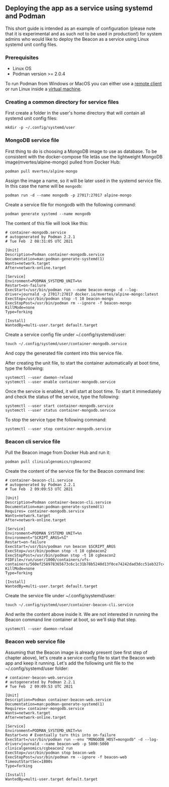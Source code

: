 ## Deploying the app as a service using systemd and Podman

This short guide is intended as an example of configuration (please note that it is experimental and as such not to be used in production!) for system admins who would like to deploy the Beacon as a service using Linux systemd unit config files.

### Prerequisites
- Linux OS
- Podman version >= 2.0.4

To run Podman from Windows or MacOS you can either use a [remote client](https://github.com/containers/podman/blob/master/docs/tutorials/mac_win_client.md#podman-remote-clients-for-macos-and-windows) or run Linux inside a [virtual machine](https://github.com/northwestwitch/howtos/blob/master/containers/podman_on_mac.md).

### Creating a common directory for service files
First create a folder in the user's home directory that will contain all systemd unit config files:
```
mkdir -p ~/.config/systemd/user
```

### MongoDB service file
First thing to do is choosing a MongoDB image to use as database. To be consistent with the docker-compose file letäs use the lightweight MongoDB image(mvertes/alpine-mongo) pulled from Docker Hub:
```
podman pull mvertes/alpine-mongo
```
Assign the image a name, so it will be later used in the systemd service file. In this case the name will be `mongodb`:
```
podman run -d --name mongodb -p 27017:27017 alpine-mongo
```
Create a service file for mongodb with the following command:
```
podman generate systemd --name mongodb
```
The content of this file will look like this:
```
# container-mongodb.service
# autogenerated by Podman 2.2.1
# Tue Feb  2 08:31:05 UTC 2021

[Unit]
Description=Podman container-mongodb.service
Documentation=man:podman-generate-systemd(1)
Wants=network.target
After=network-online.target

[Service]
Environment=PODMAN_SYSTEMD_UNIT=%n
Restart=on-failure
ExecStart=/usr/bin/podman run --name beacon-mongo -d --log-driver=journald -p 27017:27017 docker.io/mvertes/alpine-mongo:latest
ExecStop=/usr/bin/podman stop -t 10 beacon-mongo
ExecStopPost=/usr/bin/podman rm --ignore -f beacon-mongo
KillMode=none
Type=forking

[Install]
WantedBy=multi-user.target default.target
```
Create a service config file under ~/.config/systemd/user:
```
touch ~/.config/systemd/user/container-mongodb.service
```
And copy the generated file content into this service file.

After creating the unit file, to start the container automatically at boot time, type the following:
```
systemctl --user daemon-reload
systemctl --user enable container-mongodb.service
```
Once the service is enabled, it will start at boot time. To start it immediately and check the status of the service, type the following:
```
systemctl --user start container-mongodb.service
systemctl --user status container-mongodb.service
```
To stop the service type the following command:
```
systemctl --user stop container-mongodb.service
```

### Beacon cli service file
Pull the Beacon image from Docker Hub and run it:
```
podman pull clinicalgenomics/cgbeacon2
```

Create the content of the service file for the Beacon command line:
```
# container-beacon-cli.service
# autogenerated by Podman 2.2.1
# Tue Feb  2 09:09:53 UTC 2021

[Unit]
Description=Podman container-beacon-cli.service
Documentation=man:podman-generate-systemd(1)
Requires= container-mongodb.service
Wants=network.target
After=network-online.target

[Service]
Environment=PODMAN_SYSTEMD_UNIT=%n
Environment="SCRIPT_ARGS=%I"
Restart=on-failure
ExecStart=/usr/bin/podman run beacon $SCRIPT_ARGS
ExecStop=/usr/bin/podman stop -t 10 cgbeacon2
ExecStopPost=/usr/bin/podman stop -t 10 cgbeacon2
PIDFile=/run/user/1000/containers/vfs-containers/560ef258978365673c6c1c31b78b5240d13f0ce74242dad3dcc51eb327c4d3ff/userdata/conmon.pid
KillMode=none
Type=forking

[Install]
WantedBy=multi-user.target default.target
```
Create the service file under ~/.config/systemd/user:
```
touch ~/.config/systemd/user/container-beacon-cli.service
```
And write the content above inside it.
We are not interested in running the Beacon command line container at boot, so we'll skip that step.

```
systemctl --user daemon-reload
```

### Beacon web service file
Assuming that the Beacon image is already present (see first step of chapter above), let's create a service config file to start the Beacon web app and keep it running.
Let's add the following unit file to the ~/.config/systemd/user folder:
```
# container-beacon-web.service
# autogenerated by Podman 2.2.1
# Tue Feb  2 09:09:53 UTC 2021

[Unit]
Description=Podman container-beacon-web.service
Documentation=man:podman-generate-systemd(1)
Requires= container-mongodb.service
Wants=network.target
After=network-online.target

[Service]
Environment=PODMAN_SYSTEMD_UNIT=%n
Restart=no # Eventually turn this into on-failure
ExecStart=/usr/bin/podman run --env "MONGODB_HOST=mongodb" -d --log-driver=journald --name beacon-web -p 5000:5000 clinicalgenomics/cgbeacon2 run
ExecStop=/usr/bin/podman stop beacon-web
ExecStopPost=/usr/bin/podman rm --ignore -f beacon-web
TimeoutStartSec=1800s
Type=forking

[Install]
WantedBy=multi-user.target default.target
